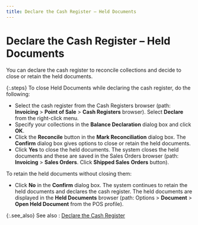 ```yaml
---
title: Declare the Cash Register – Held Documents
---
```


# Declare the Cash Register – Held Documents


You can declare the cash register to reconcile collections  and decide to close or retain the held documents.


{:.steps}
To close Held Documents while declaring the  cash register, do the following:

- Select the cash  register from the Cash Registers browser (path: **Invoicing**  > **Point of Sale** > **Cash Registers** browser). Select **Declare** from the right-click menu.
- Specify your collections  in the **Balance Declaration** dialog  box and click **OK**.
- Click the **Reconcile** button in the **Mark 
 Reconciliation** dialog box. The **Confirm**  dialog box gives options to close or retain the held documents.
- Click **Yes**  to close the held documents. The system closes the held documents and  these are saved in the Sales Orders browser (path: **Invoicing**  > **Sales Orders**. Click **Shipped Sales** **Orders**  button).



To retain the held documents without closing them:

- Click **No**  in the **Confirm** dialog box. The  system continues to retain the held documents and declares the cash register.  The held documents are displayed in the **Held 
 Documents** browser (path: Options > **Document**  > **Open Held Document** from the  POS profile).



{:.see_also}
See also
: [Declare  the Cash Register]({{site.pos_baseurl}}/using-cash-registers/declare_the_cash_register.html)
